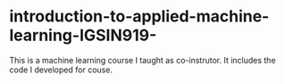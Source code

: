 # introduction-to-applied-machine-learning-IGSIN919-
This is a machine learning course I taught as co-instrutor. It includes the code I developed for couse.

